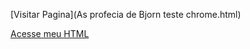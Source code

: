 [Visitar Pagina](As profecia de Bjorn teste chrome.html)

[Acesse meu HTML](https://lyrioty.github.io/Nova-pagina/)
